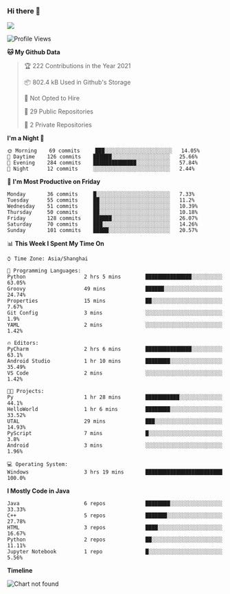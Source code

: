 ### Hi there 👋

<!--
**zhou-ning/zhou-ning** is a ✨ _special_ ✨ repository because its `README.md` (this file) appears on your GitHub profile.

Here are some ideas to get you started:

- 🔭 I’m currently working on ...
- 🌱 I’m currently learning ...
- 👯 I’m looking to collaborate on ...
- 🤔 I’m looking for help with ...
- 💬 Ask me about ...
- 📫 How to reach me: ...
- 😄 Pronouns: ...
- ⚡ Fun fact: ...
-->
![](https://github-readme-stats.vercel.app/api?username=zhou-ning)

<!--START_SECTION:waka-->
![Profile Views](http://img.shields.io/badge/Profile%20Views-128-blue)

**🐱 My Github Data** 

> 🏆 222 Contributions in the Year 2021
 > 
> 📦 802.4 kB Used in Github's Storage 
 > 
> 🚫 Not Opted to Hire
 > 
> 📜 29 Public Repositories 
 > 
> 🔑 2 Private Repositories  
 > 
**I'm a Night 🦉** 

```text
🌞 Morning    69 commits     ███░░░░░░░░░░░░░░░░░░░░░░   14.05% 
🌆 Daytime    126 commits    ██████░░░░░░░░░░░░░░░░░░░   25.66% 
🌃 Evening    284 commits    ██████████████░░░░░░░░░░░   57.84% 
🌙 Night      12 commits     ░░░░░░░░░░░░░░░░░░░░░░░░░   2.44%

```
📅 **I'm Most Productive on Friday** 

```text
Monday       36 commits     █░░░░░░░░░░░░░░░░░░░░░░░░   7.33% 
Tuesday      55 commits     ██░░░░░░░░░░░░░░░░░░░░░░░   11.2% 
Wednesday    51 commits     ██░░░░░░░░░░░░░░░░░░░░░░░   10.39% 
Thursday     50 commits     ██░░░░░░░░░░░░░░░░░░░░░░░   10.18% 
Friday       128 commits    ██████░░░░░░░░░░░░░░░░░░░   26.07% 
Saturday     70 commits     ███░░░░░░░░░░░░░░░░░░░░░░   14.26% 
Sunday       101 commits    █████░░░░░░░░░░░░░░░░░░░░   20.57%

```


📊 **This Week I Spent My Time On** 

```text
⌚︎ Time Zone: Asia/Shanghai

💬 Programming Languages: 
Python                   2 hrs 5 mins        ███████████████░░░░░░░░░░   63.05% 
Groovy                   49 mins             ██████░░░░░░░░░░░░░░░░░░░   24.74% 
Properties               15 mins             ██░░░░░░░░░░░░░░░░░░░░░░░   7.67% 
Git Config               3 mins              ░░░░░░░░░░░░░░░░░░░░░░░░░   1.9% 
YAML                     2 mins              ░░░░░░░░░░░░░░░░░░░░░░░░░   1.42%

🔥 Editors: 
PyCharm                  2 hrs 6 mins        ███████████████░░░░░░░░░░   63.1% 
Android Studio           1 hr 10 mins        ████████░░░░░░░░░░░░░░░░░   35.49% 
VS Code                  2 mins              ░░░░░░░░░░░░░░░░░░░░░░░░░   1.42%

🐱‍💻 Projects: 
Py                       1 hr 28 mins        ███████████░░░░░░░░░░░░░░   44.1% 
HelloWorld               1 hr 6 mins         ████████░░░░░░░░░░░░░░░░░   33.52% 
UTAL                     29 mins             ███░░░░░░░░░░░░░░░░░░░░░░   14.93% 
PyScript                 7 mins              █░░░░░░░░░░░░░░░░░░░░░░░░   3.8% 
Android                  3 mins              ░░░░░░░░░░░░░░░░░░░░░░░░░   1.96%

💻 Operating System: 
Windows                  3 hrs 19 mins       █████████████████████████   100.0%

```

**I Mostly Code in Java** 

```text
Java                     6 repos             ████████░░░░░░░░░░░░░░░░░   33.33% 
C++                      5 repos             ███████░░░░░░░░░░░░░░░░░░   27.78% 
HTML                     3 repos             ████░░░░░░░░░░░░░░░░░░░░░   16.67% 
Python                   2 repos             ██░░░░░░░░░░░░░░░░░░░░░░░   11.11% 
Jupyter Notebook         1 repo              █░░░░░░░░░░░░░░░░░░░░░░░░   5.56%

```


**Timeline**

![Chart not found](https://raw.githubusercontent.com/zhou-ning/zhou-ning/main/charts/bar_graph.png) 


<!--END_SECTION:waka-->
